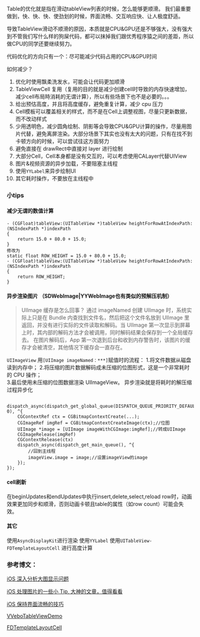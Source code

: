 Table的优化就是指在滑动tableView列表的时候，怎么能够更顺滑。
我们最重要做到，快、快、快、使劲划的时候，界面流畅、交互响应快、让人极度舒适。

导致TableView滑动不顺滑的原因，本质就是CPU&GPU还是不够强大，没有强大到不管我们写什么样的狗屎代码，都可以抹掉我们跟优秀程序猿之间的差距，所以做CPU的同学还要继续努力。

代码优化的方向只有一个：尽可能减少代码占用的CPU&GPU时间

如何减少？
1. 优化时使用飘柔洗发水，可能会让代码更加顺滑
2. TableViewCell 复用（复用的目的就是减少创建cell时导致的内存快速增加，减少cell布局時消耗的无谓计算），所以有些场景下也不是必要的。。。
3. 给出预估高度，并且将高度缓存，避免重复计算，减少 cpu 压力
4. Cell模板可以覆盖相关的样式，而不是在Cell上调整视图，尽量只更新数据，而不改动样式
5. 少用透明色，减少圆角绘制、阴影等会导致CPU&GPU计算的操作，尽量用图片代替，避免离屏渲染。大部分场景下其实也没有太大的问题，只有在找不到卡顿方向的时候，可以尝试往这方面努力
6. 避免直接在 drawRect中直接对 layer 进行绘制
7. 大部分Cell，Cell本身都是没有交互的，可以考虑使用CALayer代替UIView
8. 图片&视频资源的异步加载，不要阻塞主线程
9. 使用`YYLabel`来异步绘制UI
10. 其它耗时操作，不要放在主线程中


### 小tips
#### 减少无谓的数值计算
```
- (CGFloat)tableView:(UITableView *)tableView heightForRowAtIndexPath:(NSIndexPath *)indexPath
{
    return 15.0 + 80.0 + 15.0;
}
修改为
static float ROW_HEIGHT = 15.0 + 80.0 + 15.0;
- (CGFloat)tableView:(UITableView *)tableView heightForRowAtIndexPath:(NSIndexPath *)indexPath
{
    return ROW_HEIGHT;
}
```

#### 异步渲染图片 （SDWebImage|YYWebImage也有类似的预解压机制）

>UIImage 缓存是怎么回事？
通过 imageNamed 创建 UIImage 时，系统实际上只是在 Bundle 内查找到文件名，然后把这个文件名放到 UIImage 里返回，并没有进行实际的文件读取和解码。当 UIImage 第一次显示到屏幕上时，其内部的解码方法才会被调用，同时解码结果会保存到一个全局缓存去。
在图片解码后，App 第一次退到后台和收到内存警告时，该图片的缓存才会被清空，其他情况下缓存会一直存在。

`UIImageView` 用`[UIImage imageNamed：***]`赋值时的流程：
    1.将文件数据从磁盘读到内存中；
    2.将压缩的图片数据解码成未压缩的位图形式，这是一个非常耗时的 CPU 操作；  
    3.最后使用未压缩的位图数据渲染 UIImageView。
异步渲染就是将耗时的解压缩过程异步化

```

dispatch_async(dispatch_get_global_queue(DISPATCH_QUEUE_PRIORITY_DEFAULT, 0), ^{
    CGContextRef ctx = CGBitmapContextCreate(...);
    CGImageRef imgRef = CGBitmapContextCreateImage(ctx);//位图
    UIImage *image = [UIImage imageWithCGImage:imgRef];//转成UIImage
    CGImageRelease(imgRef)
    CGContextRelease(ctx)
    dispatch_async(dispatch_get_main_queue(), ^{
        //回到主线程
        imageView.image = image;//设置imageView的image
    });
});
```

#### cell刷新
在beginUpdates和endUpdates中执行insert,delete,select,reload row时，动画效果更加同步和顺滑，否则动画卡顿且table的属性（如row count）可能会失效。

#### 其它
使用`AsyncDisplayKit`进行渲染
使用`YYLabel`
使用`UITableView-FDTemplateLayoutCell` 进行高度计算




### 参考博文：
[iOS 深入分析大图显示问题](https://juejin.cn/post/68449035975498137670)

[iOS 处理图片的一些小 Tip, 大神的文章，值得看看](https://blog.ibireme.com/2015/11/02/ios_image_tips)

[iOS 保持界面流畅的技巧](https://blog.ibireme.com/2015/11/12/smooth_user_interfaces_for_ios/)

[VVeboTableViewDemo](https://github.com/johnil/VVeboTableViewDemo)

[FDTemplateLayoutCell](http://blog.sunnyxx.com/2015/05/17/cell-height-calculation/)

